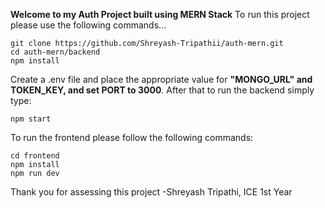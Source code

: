 **Welcome to my Auth Project built using MERN Stack**
To run this project please use the following commands...
```
git clone https://github.com/Shreyash-Tripathii/auth-mern.git
cd auth-mern/backend
npm install
```
Create a .env file and place the appropriate value for **"MONGO_URL" and TOKEN_KEY, and set PORT to 3000**.
After that to run the backend simply type: 
```
npm start
```
To run the frontend please follow the following commands:
```
cd frontend
npm install
npm run dev
```
Thank you for assessing this project
-Shreyash Tripathi, ICE 1st Year